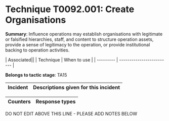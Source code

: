 # Technique T0092.001: Create Organisations

**Summary**: Influence operations may establish organisations with legitimate or falsified hierarchies, staff, and content to structure operation assets, provide a sense of legitimacy to the operation, or provide institutional backing to operation activities.


| Associated||
| Technique | When to use |
| --------- | ------------------------- |


**Belongs to tactic stage**: TA15


| Incident | Descriptions given for this incident |
| -------- | -------------------- |



| Counters | Response types |
| -------- | -------------- |


DO NOT EDIT ABOVE THIS LINE - PLEASE ADD NOTES BELOW